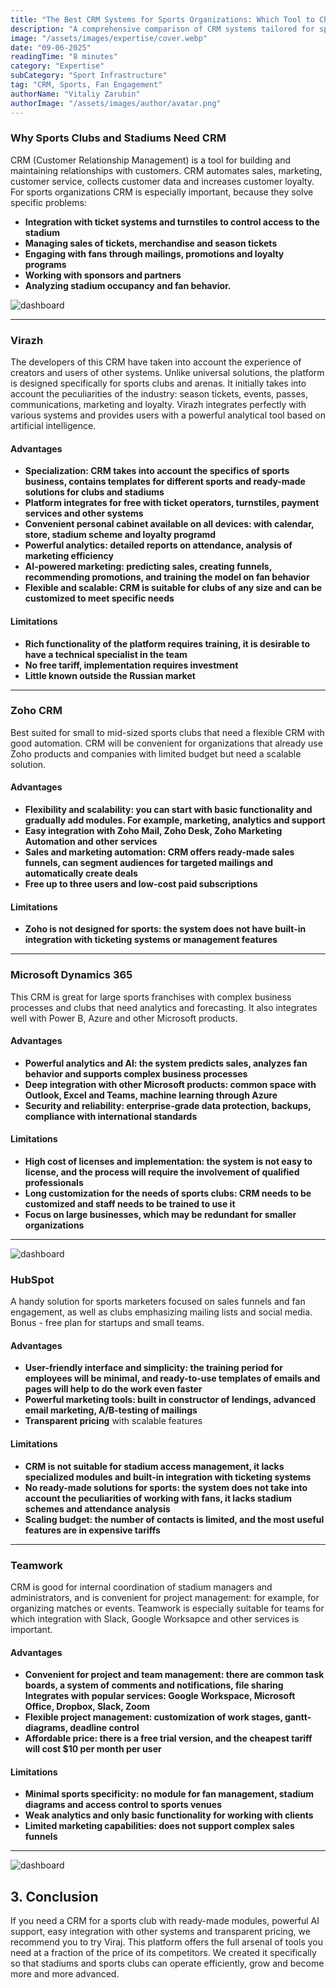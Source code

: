 ```yaml
---
title: "The Best CRM Systems for Sports Organizations: Which Tool to Choose"
description: "A comprehensive comparison of CRM systems tailored for sports clubs and stadiums, analyzing features, integrations, and industry-specific capabilities."
image: "/assets/images/expertise/cover.webp"
date: "09-06-2025"
readingTime: "8 minutes"
category: "Expertise"
subCategory: "Sport Infrastructure"
tag: "CRM, Sports, Fan Engagement"
authorName: "Vitaliy Zarubin"
authorImage: "/assets/images/author/avatar.png"
---
```


### **Why Sports Clubs and Stadiums Need CRM**

CRM (Customer Relationship Management) is a tool for building and maintaining relationships with customers. CRM automates sales, marketing, customer service, collects customer data and increases customer loyalty.
For sports organizations CRM is especially important, because they solve specific problems:

- **Integration with ticket systems and turnstiles to control access to the stadium**
- **Managing sales of tickets, merchandise and season tickets**
- **Engaging with fans through mailings, promotions and loyalty programs**
- **Working with sponsors and partners**
- **Analyzing stadium occupancy and fan behavior.**

![dashboard](/assets/images/expertise/cover.webp)

---

### **Virazh**

The developers of this CRM have taken into account the experience of creators and users of other systems. Unlike universal solutions, the platform is designed specifically for sports clubs and arenas. It initially takes into account the peculiarities of the industry: season tickets, events, passes, communications, marketing and loyalty. Virazh integrates perfectly with various systems and provides users with a powerful analytical tool based on artificial intelligence.

#### **Advantages**

- **Specialization: CRM takes into account the specifics of sports business, contains templates for different sports and ready-made solutions for clubs and stadiums**
- **Platform integrates for free with ticket operators, turnstiles, payment services and other systems**
- **Convenient personal cabinet available on all devices: with calendar, store, stadium scheme and loyalty programd**
- **Powerful analytics: detailed reports on attendance, analysis of marketing efficiency**
- **AI-powered marketing: predicting sales, creating funnels, recommending promotions, and training the model on fan behavior**
- **Flexible and scalable: CRM is suitable for clubs of any size and can be customized to meet specific needs**

#### **Limitations**

- **Rich functionality of the platform requires training, it is desirable to have a technical specialist in the team**
- **No free tariff, implementation requires investment**
- **Little known outside the Russian market**

---

### **Zoho CRM**

Best suited for small to mid-sized sports clubs that need a flexible CRM with good automation. CRM will be convenient for organizations that already use Zoho products and companies with limited budget but need a scalable solution.

#### **Advantages**

- **Flexibility and scalability: you can start with basic functionality and gradually add modules. For example, marketing, analytics and support**
- **Easy integration with Zoho Mail, Zoho Desk, Zoho Marketing Automation and other services**
- **Sales and marketing automation: CRM offers ready-made sales funnels, can segment audiences for targeted mailings and automatically create deals**
- **Free up to three users and low-cost paid subscriptions**

#### **Limitations**

- **Zoho is not designed for sports: the system does not have built-in integration with ticketing systems or management features**

---

### **Microsoft Dynamics 365**

This CRM is great for large sports franchises with complex business processes and clubs that need analytics and forecasting. It also integrates well with Power B, Azure and other Microsoft products.

#### **Advantages**

- **Powerful analytics and AI: the system predicts sales, analyzes fan behavior and supports complex business processes**
- **Deep integration with other Microsoft products: common space with Outlook, Excel and Teams, machine learning through Azure**
- **Security and reliability: enterprise-grade data protection, backups, compliance with international standards**

#### **Limitations**

- **High cost of licenses and implementation: the system is not easy to license, and the process will require the involvement of qualified professionals**
- **Long customization for the needs of sports clubs: CRM needs to be customized and staff needs to be trained to use it**
- **Focus on large businesses, which may be redundant for smaller organizations**

---

![dashboard](/assets/images/expertise/advantages.webp)

### **HubSpot**

A handy solution for sports marketers focused on sales funnels and fan engagement, as well as clubs emphasizing mailing lists and social media. Bonus - free plan for startups and small teams.

#### **Advantages**

- **User-friendly interface and simplicity: the training period for employees will be minimal, and ready-to-use templates of emails and pages will help to do the work even faster**
- **Powerful marketing tools: built in constructor of lendings, advanced email marketing, A/B-testing of mailings**
- **Transparent pricing** with scalable features

#### **Limitations**

- **CRM is not suitable for stadium access management, it lacks specialized modules and built-in integration with ticketing systems**
- **No ready-made solutions for sports: the system does not take into account the peculiarities of working with fans, it lacks stadium schemes and attendance analysis**
- **Scaling budget: the number of contacts is limited, and the most useful features are in expensive tariffs**

---

### **Teamwork**

CRM is good for internal coordination of stadium managers and administrators, and is convenient for project management: for example, for organizing matches or events. Teamwork is especially suitable for teams for which integration with Slack, Google Worksapce and other services is important.

#### **Advantages**

- **Convenient for project and team management: there are common task boards, a system of comments and notifications, file sharing Integrates with popular services: Google Workspace, Microsoft Office, Dropbox, Slack, Zoom**
- **Flexible project management: customization of work stages, gantt-diagrams, deadline control**
- **Affordable price: there is a free trial version, and the cheapest tariff will cost $10 per month per user**

#### **Limitations**

- **Minimal sports specificity: no module for fan management, stadium diagrams and access control to sports venues**
- **Weak analytics and only basic functionality for working with clients**
- **Limited marketing capabilities: does not support complex sales funnels**

---

![dashboard](/assets/images/expertise/desctop-phone.webp)

## **3. Conclusion**

If you need a CRM for a sports club with ready-made modules, powerful AI support, easy integration with other systems and transparent pricing, we recommend you to try Viraj. This platform offers the full arsenal of tools you need at a fraction of the price of its competitors. We created it specifically so that stadiums and sports clubs can operate efficiently, grow and become more and more advanced.

